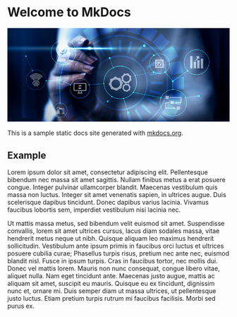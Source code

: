 # Welcome to MkDocs

![cover-image](images/cover-image.jpg)

This is a sample static docs site generated with [mkdocs.org](https://www.mkdocs.org).

## Example

Lorem ipsum dolor sit amet, consectetur adipiscing elit. Pellentesque bibendum nec massa sit amet sagittis. Nullam finibus metus a erat posuere congue. Integer pulvinar ullamcorper blandit. Maecenas vestibulum quis massa non luctus. Integer sit amet venenatis sapien, in ultrices augue. Duis scelerisque dapibus tincidunt. Donec dapibus varius lacinia. Vivamus faucibus lobortis sem, imperdiet vestibulum nisi lacinia nec.

Ut mattis massa metus, sed bibendum velit euismod sit amet. Suspendisse convallis, lorem sit amet ultrices cursus, lacus diam sodales massa, vitae hendrerit metus neque ut nibh. Quisque aliquam leo maximus hendrerit sollicitudin. Vestibulum ante ipsum primis in faucibus orci luctus et ultrices posuere cubilia curae; Phasellus turpis risus, pretium nec ante nec, euismod blandit nisl. Fusce in ipsum turpis. Cras in faucibus tortor, nec mollis dui. Donec vel mattis lorem. Mauris non nunc consequat, congue libero vitae, aliquet nulla. Nam eget tincidunt ante. Maecenas justo augue, mattis ac aliquam sit amet, suscipit eu mauris. Quisque eu ex tincidunt, dignissim nunc et, ornare mi. Duis semper diam ut massa ultrices, ut pellentesque justo luctus. Etiam pretium turpis rutrum mi faucibus facilisis. Morbi sed purus ex.
